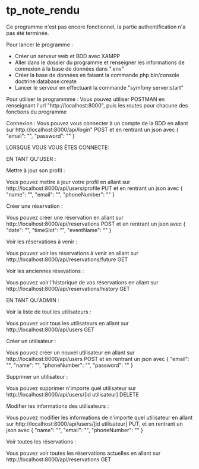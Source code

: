 # tp_note_rendu
 
Ce programme n'est pas encore fonctionnel, la partie authentification n'a pas été terminée.

Pour lancer le programme :
- Créer un serveur web et BDD avec XAMPP
- Aller dans le dossier du programme et renseigner les informations de connexion à la base de données dans ".env"
- Créer la base de données en faisant la commande php bin/console doctrine:database:create
- Lancer le serveur en effectuant la commande "symfony server:start"

Pour utiliser le programmme :
Vous pouvez utiliser POSTMAN en renseignant l'url "http://localhost:8000", puis les routes pour chacune des fonctions du programme

Connexion :
Vous pouvez vous connecter à un compte de la BDD en allant sur http://localhost:8000/api/login" POST et en rentrant un json avec {
    "email": "",
    "password": ""
}


LORSQUE VOUS VOUS ËTES CONNECTE:

EN TANT QU'USER :

Mettre à jour son profil :

Vous pouvez mettre à jour votre profil en allant sur http://localhost:8000/api/users/profile PUT et en rentrant un json avec {
    "name": "",
    "email": "",
    "phoneNumber": ""
}

Créer une réservation :

Vous pouvez créer une réservation en allant sur http://localhost:8000/api/reservations POST et en rentrant un json avec {
    "date": "",
    "timeSlot": "",
    "eventName": ""
}

Voir les réservations à venir :

Vous pouvez voir les réservations à venir en allant sur http://localhost:8000/api/reservations/future GET


Voir les anciennes résevations :

Vous pouvez voir l'historique de vos réservations en allant sur http://localhost:8000/api/reservations/history GET


EN TANT QU'ADMIN :

Voir la liste de tout les utilisateurs :

Vous pouvez voir tous les utilisateurs en allant sur http://localhost:8000/api/users GET


Créer un utilisateur :

Vous pouvez créer un nouvel utilisateur en allant sur http://localhost:8000/api/users POST et en rentrant un json avec {
    "email": "",
    "name": "",
    "phoneNumber": "",
    "password": ""
}

Supprimer un utilisateur :

Vous pouvez supprimer n'importe quel utilisateur sur http://localhost:8000/api/users/[id utilisateur] DELETE


Modifier les informations des utilisateurs :

Vous pouvez modifier les informations de n'importe quel utilisateur en allant sur http://localhost:8000/api/users/[id utilisateur] PUT, et en rentrant un json avec {
    "name": "",
    "email": "",
    "phoneNumber": ""
}

Voir toutes les réservations :

Vous pouvez voir toutes les réservations actuelles en allant sur http://localhost:8000/api/reservations GET


